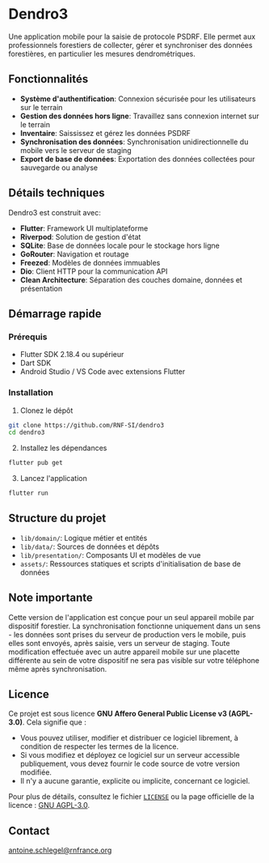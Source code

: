 # Dendro3

Une application mobile pour la saisie de protocole PSDRF. Elle permet aux professionnels forestiers de collecter, gérer et synchroniser des données forestières, en particulier les mesures dendrométriques.

## Fonctionnalités

- **Système d'authentification**: Connexion sécurisée pour les utilisateurs sur le terrain
- **Gestion des données hors ligne**: Travaillez sans connexion internet sur le terrain
- **Inventaire**: Saississez et gérez les données PSDRF
- **Synchronisation des données**: Synchronisation unidirectionnelle du mobile vers le serveur de staging
- **Export de base de données**: Exportation des données collectées pour sauvegarde ou analyse

## Détails techniques

Dendro3 est construit avec:

- **Flutter**: Framework UI multiplateforme
- **Riverpod**: Solution de gestion d'état
- **SQLite**: Base de données locale pour le stockage hors ligne
- **GoRouter**: Navigation et routage
- **Freezed**: Modèles de données immuables
- **Dio**: Client HTTP pour la communication API
- **Clean Architecture**: Séparation des couches domaine, données et présentation

## Démarrage rapide

### Prérequis

- Flutter SDK 2.18.4 ou supérieur
- Dart SDK
- Android Studio / VS Code avec extensions Flutter

### Installation

1. Clonez le dépôt

```bash
git clone https://github.com/RNF-SI/dendro3
cd dendro3
```

2. Installez les dépendances

```bash
flutter pub get
```

3. Lancez l'application

```bash
flutter run
```

## Structure du projet

- `lib/domain/`: Logique métier et entités
- `lib/data/`: Sources de données et dépôts
- `lib/presentation/`: Composants UI et modèles de vue
- `assets/`: Ressources statiques et scripts d'initialisation de base de données

## Note importante

Cette version de l'application est conçue pour un seul appareil mobile par dispositif forestier. La synchronisation fonctionne uniquement dans un sens - les données sont prises du serveur de production vers le mobile, puis elles sont envoyés, après saisie, vers un serveur de staging. Toute modification effectuée avec un autre appareil mobile sur une placette différente au sein de votre dispositif ne sera pas visible sur votre téléphone même après synchronisation.

## Licence

Ce projet est sous licence **GNU Affero General Public License v3 (AGPL-3.0)**. Cela signifie que :

- Vous pouvez utiliser, modifier et distribuer ce logiciel librement, à condition de respecter les termes de la licence.
- Si vous modifiez et déployez ce logiciel sur un serveur accessible publiquement, vous devez fournir le code source de votre version modifiée.
- Il n'y a aucune garantie, explicite ou implicite, concernant ce logiciel.

Pour plus de détails, consultez le fichier [`LICENSE`](./LICENSE) ou la page officielle de la licence : [GNU AGPL-3.0](https://www.gnu.org/licenses/agpl-3.0.html).

## Contact

antoine.schlegel@rnfrance.org
